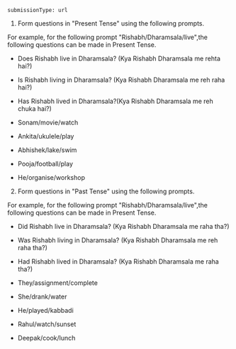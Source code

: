 ```ngMeta
submissionType: url
```

1. Form questions in "Present Tense" using the following prompts.

For example, for the following prompt "Rishabh/Dharamsala/live",the following questions can be made in Present Tense.
- Does Rishabh live in Dharamsala? (Kya Rishabh Dharamsala me rehta hai?)
- Is Rishabh living in Dharamsala? (Kya Rishabh Dharamsala me reh raha hai?)
- Has Rishabh lived in Dharamsala?(Kya Rishabh Dharamsala me reh chuka hai?)

- Sonam/movie/watch
- Ankita/ukulele/play
- Abhishek/lake/swim
- Pooja/football/play
- He/organise/workshop

2. Form questions in "Past Tense" using the following prompts.

For example, for the following prompt "Rishabh/Dharamsala/live",the following questions can be made in Present Tense.
- Did Rishabh live in Dharamsala? (Kya Rishabh Dharamsala me raha tha?)
- Was Rishabh living in Dharamsala? (Kya Rishabh Dharamsala me reh raha tha?)
- Had Rishabh lived in Dharamsala? (Kya Rishabh Dharamsala me raha tha?)

- They/assignment/complete
- She/drank/water
- He/played/kabbadi
- Rahul/watch/sunset
- Deepak/cook/lunch
